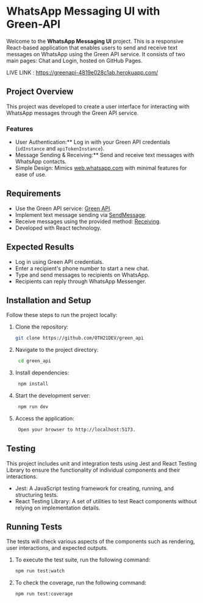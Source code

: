 
# WhatsApp Messaging UI with Green-API

Welcome to the **WhatsApp Messaging UI** project. This is a responsive React-based application that enables users to send and receive text messages on WhatsApp using the Green API service. It consists of two main pages: Chat and Login, hosted on GitHub Pages.

LIVE LINK : https://greenapi-4819e028c1ab.herokuapp.com/

## Project Overview

This project was developed to create a user interface for interacting with WhatsApp messages through the Green API service.

### Features
- User Authentication:** Log in with your Green API credentials (`idInstance` and `apiTokenInstance`).
- Message Sending & Receiving:** Send and receive text messages with WhatsApp contacts.
- Simple Design: Mimics [web.whatsapp.com](https://web.whatsapp.com/) with minimal features for ease of use.

## Requirements
- Use the Green API service: [Green API](https://green-api.com/).
- Implement text message sending via [SendMessage](https://green-api.com/docs/api/sending/SendMessage/).
- Receive messages using the provided method: [Receiving](https://green-api.com/docs/api/receiving/technology-http-api/).
- Developed with React technology.

## Expected Results
- Log in using Green API credentials.
- Enter a recipient's phone number to start a new chat.
- Type and send messages to recipients on WhatsApp.
- Recipients can reply through WhatsApp Messenger.

## Installation and Setup
Follow these steps to run the project locally:

1. Clone the repository:
   ```bash
   git clone https://github.com/OTH21DEV/green_api

2. Navigate to the project directory:
   ```bash
    cd green_api

3. Install dependencies:
   ```bash
    npm install

4. Start the development server:
   ```bash
    npm run dev

5. Access the application:
   ```bash
    Open your browser to http://localhost:5173.

## Testing

This project includes unit and integration tests using Jest and React Testing Library to ensure the functionality of individual components and their interactions.

- Jest: A JavaScript testing framework for creating, running, and structuring tests.
- React Testing Library: A set of utilities to test React components without relying on implementation details.


## Running Tests 

The tests will check various aspects of the components such as rendering, user interactions, and expected outputs.

1. To execute the test suite, run the following command:
   ```bash 
   npm run test:watch

2. To check the coverage, run the following command:
    ```bash
   npm run test:coverage
